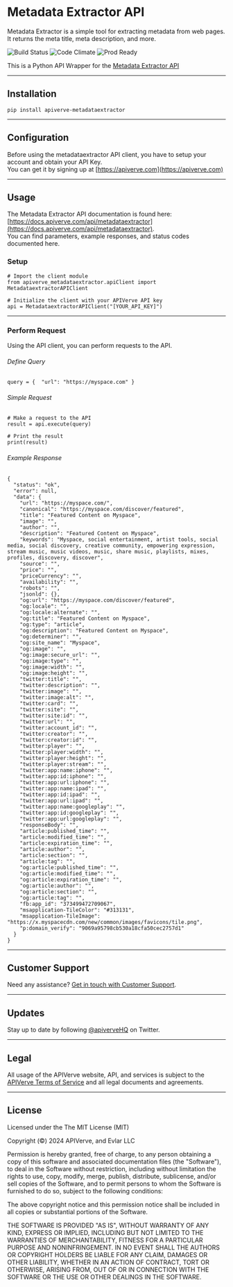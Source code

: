 Metadata Extractor API
============

Metadata Extractor is a simple tool for extracting metadata from web pages. It returns the meta title, meta description, and more.

![Build Status](https://img.shields.io/badge/build-passing-green)
![Code Climate](https://img.shields.io/badge/maintainability-B-purple)
![Prod Ready](https://img.shields.io/badge/production-ready-blue)

This is a Python API Wrapper for the [Metadata Extractor API](https://apiverve.com/marketplace/api/metadataextractor)

---

## Installation
	pip install apiverve-metadataextractor

---

## Configuration

Before using the metadataextractor API client, you have to setup your account and obtain your API Key.  
You can get it by signing up at [https://apiverve.com](https://apiverve.com)

---

## Usage

The Metadata Extractor API documentation is found here: [https://docs.apiverve.com/api/metadataextractor](https://docs.apiverve.com/api/metadataextractor).  
You can find parameters, example responses, and status codes documented here.

### Setup

```
# Import the client module
from apiverve_metadataextractor.apiClient import MetadataextractorAPIClient

# Initialize the client with your APIVerve API key
api = MetadataextractorAPIClient("[YOUR_API_KEY]")
```

---


### Perform Request
Using the API client, you can perform requests to the API.

###### Define Query

```
query = {  "url": "https://myspace.com" }
```

###### Simple Request

```
# Make a request to the API
result = api.execute(query)

# Print the result
print(result)
```

###### Example Response

```
{
  "status": "ok",
  "error": null,
  "data": {
    "url": "https://myspace.com/",
    "canonical": "https://myspace.com/discover/featured",
    "title": "Featured Content on Myspace",
    "image": "",
    "author": "",
    "description": "Featured Content on Myspace",
    "keywords": "Myspace, social entertainment, artist tools, social media, social discovery, creative community, empowering expression, stream music, music videos, music, share music, playlists, mixes, profiles, discovery, discover",
    "source": "",
    "price": "",
    "priceCurrency": "",
    "availability": "",
    "robots": "",
    "jsonld": {},
    "og:url": "https://myspace.com/discover/featured",
    "og:locale": "",
    "og:locale:alternate": "",
    "og:title": "Featured Content on Myspace",
    "og:type": "article",
    "og:description": "Featured Content on Myspace",
    "og:determiner": "",
    "og:site_name": "Myspace",
    "og:image": "",
    "og:image:secure_url": "",
    "og:image:type": "",
    "og:image:width": "",
    "og:image:height": "",
    "twitter:title": "",
    "twitter:description": "",
    "twitter:image": "",
    "twitter:image:alt": "",
    "twitter:card": "",
    "twitter:site": "",
    "twitter:site:id": "",
    "twitter:url": "",
    "twitter:account_id": "",
    "twitter:creator": "",
    "twitter:creator:id": "",
    "twitter:player": "",
    "twitter:player:width": "",
    "twitter:player:height": "",
    "twitter:player:stream": "",
    "twitter:app:name:iphone": "",
    "twitter:app:id:iphone": "",
    "twitter:app:url:iphone": "",
    "twitter:app:name:ipad": "",
    "twitter:app:id:ipad": "",
    "twitter:app:url:ipad": "",
    "twitter:app:name:googleplay": "",
    "twitter:app:id:googleplay": "",
    "twitter:app:url:googleplay": "",
    "responseBody": "",
    "article:published_time": "",
    "article:modified_time": "",
    "article:expiration_time": "",
    "article:author": "",
    "article:section": "",
    "article:tag": "",
    "og:article:published_time": "",
    "og:article:modified_time": "",
    "og:article:expiration_time": "",
    "og:article:author": "",
    "og:article:section": "",
    "og:article:tag": "",
    "fb:app_id": "373499472709067",
    "msapplication-TileColor": "#313131",
    "msapplication-TileImage": "https://x.myspacecdn.com/new/common/images/favicons/tile.png",
    "p:domain_verify": "9069a95798cb530a18cfa50cec2757d1"
  }
}
```

---

## Customer Support

Need any assistance? [Get in touch with Customer Support](https://apiverve.com/contact).

---

## Updates
Stay up to date by following [@apiverveHQ](https://twitter.com/apiverveHQ) on Twitter.

---

## Legal

All usage of the APIVerve website, API, and services is subject to the [APIVerve Terms of Service](https://apiverve.com/terms) and all legal documents and agreements.

---

## License
Licensed under the The MIT License (MIT)

Copyright (&copy;) 2024 APIVerve, and Evlar LLC

Permission is hereby granted, free of charge, to any person obtaining a copy of this software and associated documentation files (the "Software"), to deal in the Software without restriction, including without limitation the rights to use, copy, modify, merge, publish, distribute, sublicense, and/or sell copies of the Software, and to permit persons to whom the Software is furnished to do so, subject to the following conditions:

The above copyright notice and this permission notice shall be included in all copies or substantial portions of the Software.

THE SOFTWARE IS PROVIDED "AS IS", WITHOUT WARRANTY OF ANY KIND, EXPRESS OR IMPLIED, INCLUDING BUT NOT LIMITED TO THE WARRANTIES OF MERCHANTABILITY, FITNESS FOR A PARTICULAR PURPOSE AND NONINFRINGEMENT. IN NO EVENT SHALL THE AUTHORS OR COPYRIGHT HOLDERS BE LIABLE FOR ANY CLAIM, DAMAGES OR OTHER LIABILITY, WHETHER IN AN ACTION OF CONTRACT, TORT OR OTHERWISE, ARISING FROM, OUT OF OR IN CONNECTION WITH THE SOFTWARE OR THE USE OR OTHER DEALINGS IN THE SOFTWARE.